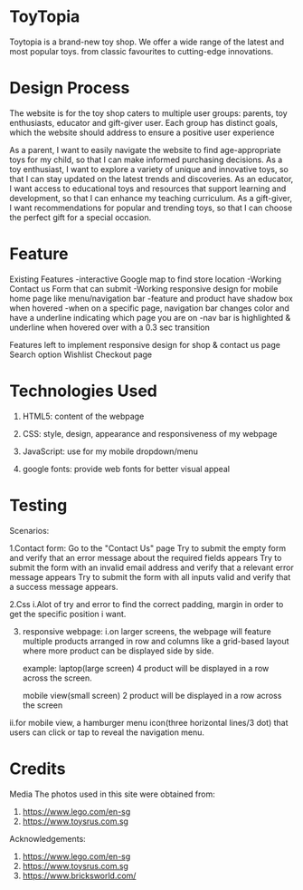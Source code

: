 # ToyTopia

Toytopia is a brand-new toy shop. We offer a wide range of the latest and most popular toys. from classic favourites to cutting-edge innovations.

# Design Process

The website is for the toy shop caters to multiple user groups: parents, toy enthusiasts, educator and gift-giver user. Each group has distinct goals, which the website should address to ensure a positive user experience

As a parent, I want to easily navigate the website to find age-appropriate toys for my child, so that I can make informed purchasing decisions.
As a toy enthusiast, I want to explore a variety of unique and innovative toys, so that I can stay updated on the latest trends and discoveries.
As an educator, I want access to educational toys and resources that support learning and development, so that I can enhance my teaching curriculum.
As a gift-giver, I want recommendations for popular and trending toys, so that I can choose the perfect gift for a special occasion.

# Feature

Existing Features
-interactive Google map to find store location
-Working Contact us Form that can submit
-Working responsive design for mobile home page like menu/navigation bar
-feature and product have shadow box when hovered
-when on a specific page, navigation bar changes color and have a underline indicating which page you are on
-nav bar is highlighted & underline when hovered over with a 0.3 sec transition

Features left to implement
responsive design for shop & contact us page
Search option
Wishlist
Checkout page

# Technologies Used

1. HTML5: content of the webpage

2. CSS: style, design, appearance and responsiveness of my webpage

3. JavaScript: use for my mobile dropdown/menu

4. google fonts: provide web fonts for better visual appeal

# Testing
Scenarios:

1.Contact form:
Go to the "Contact Us" page
Try to submit the empty form and verify that an error message about the required fields appears
Try to submit the form with an invalid email address and verify that a relevant error message appears
Try to submit the form with all inputs valid and verify that a success message appears.

2.Css
i.Alot of try and error to find the correct padding, margin in order to get the specific position i want.


3. responsive webpage:
   i.on larger screens, the webpage will feature multiple products arranged in row and columns like a grid-based layout where more product can be displayed side by side.

   example: laptop(large screen)
   4 product will be displayed in a row across the screen.

   mobile view(small screen)
   2 product will be displayed in a row across the screen

ii.for mobile view, a hamburger menu icon(three horizontal lines/3 dot) that users can click or tap to reveal the navigation menu.


# Credits
Media
The photos used in this site were obtained from:
1. https://www.lego.com/en-sg
2. https://www.toysrus.com.sg

Acknowledgements:
1. https://www.lego.com/en-sg
2. https://www.toysrus.com.sg
3. https://www.bricksworld.com/

